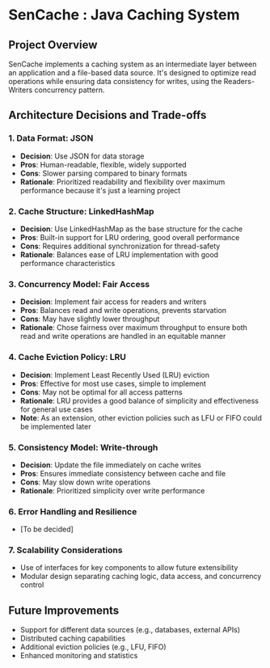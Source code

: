 # SenCache : Java Caching System

## Project Overview
SenCache implements a caching system as an intermediate layer between an application and a file-based data source. It's designed to optimize read operations while ensuring data consistency for writes, using the Readers-Writers concurrency pattern.


## Architecture Decisions and Trade-offs

### 1. Data Format: JSON
- **Decision**: Use JSON for data storage
- **Pros**: Human-readable, flexible, widely supported
- **Cons**: Slower parsing compared to binary formats
- **Rationale**: Prioritized readability and flexibility over maximum performance because it's just a learning project

### 2. Cache Structure: LinkedHashMap
- **Decision**: Use LinkedHashMap as the base structure for the cache
- **Pros**: Built-in support for LRU ordering, good overall performance
- **Cons**: Requires additional synchronization for thread-safety
- **Rationale**: Balances ease of LRU implementation with good performance characteristics

### 3. Concurrency Model: Fair Access
- **Decision**: Implement fair access for readers and writers
- **Pros**: Balances read and write operations, prevents starvation
- **Cons**: May have slightly lower throughput
- **Rationale**: Chose fairness over maximum throughput to ensure both read and write operations are handled in an equitable manner

### 4. Cache Eviction Policy: LRU
- **Decision**: Implement Least Recently Used (LRU) eviction
- **Pros**: Effective for most use cases, simple to implement
- **Cons**: May not be optimal for all access patterns
- **Rationale**: LRU provides a good balance of simplicity and effectiveness for general use cases
- **Note**: As an extension, other eviction policies such as LFU or FIFO could be implemented later

### 5. Consistency Model: Write-through
- **Decision**: Update the file immediately on cache writes
- **Pros**: Ensures immediate consistency between cache and file
- **Cons**: May slow down write operations
- **Rationale**: Prioritized simplicity over write performance

### 6. Error Handling and Resilience
- [To be decided]

### 7. Scalability Considerations
- Use of interfaces for key components to allow future extensibility
- Modular design separating caching logic, data access, and concurrency control


## Future Improvements
- Support for different data sources (e.g., databases, external APIs)
- Distributed caching capabilities
- Additional eviction policies (e.g., LFU, FIFO)
- Enhanced monitoring and statistics
